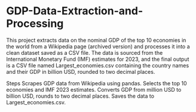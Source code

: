 # GDP-Data-Extraction-and-Processing
This project extracts data on the nominal GDP of the top 10 economies in the world from a Wikipedia page (archived version) and processes it into a clean dataset saved as a CSV file. The data is sourced from the International Monetary Fund (IMF) estimates for 2023, and the final output is a CSV file named Largest_economies.csv containing the country names and their GDP in billion USD, rounded to two decimal places.

Steps 
Scrapes GDP data from Wikipedia using pandas. 
Selects the top 10 economies and IMF 2023 estimates. 
Converts GDP from million USD to billion USD, rounds to two decimal places. 
Saves the data to Largest_economies.csv.
